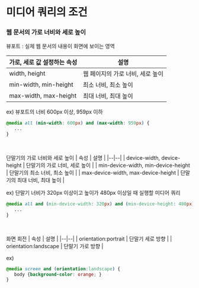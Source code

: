  # 미디어 쿼리의 조건
 ### 웹 문서의 가로 너비와 세로 높이
 뷰포트 : 실제 웹 문서의 내용이 화면에 보이는 영역

 | 가로, 세로 값 설정하는 속성 | 설명 |
 |--|--|
 | width, height | 웹 페이지의 가로 너비, 세로 높이 |
 | min-width, min-height | 최소 너비, 최소 높이 |
 | max-width, max-height | 최대 너비, 최대 높이 |

 ex) 뷰포트의 너비 600px 이상, 959px 이하
 ```css
 @media all (min-width: 600px) and (max-width: 959px) {
 	...
 }
 ```

 <br/>

 단말기의 가로 너비와 세로 높이
 | 속성 | 설명 |
 |--|--|
 | device-width, device-height | 단말기의 가로 너비, 세로 높이 |
 | min-device-width, min-device-height | 단말기의 최소 너비, 최소 높이 |
 | max-device-width, max-device-height | 단말기의 최대 너비, 최대 높이 |

 ex) 단말기 너비가 320px 이상이고 높이가 480px 이상일 때 실행할 미디어 쿼리
 ```css
 @media all and (min-device-width: 320px) and (min-device-height: 480px) {
 	...
 }
 ```

 <br/>

 화면 회전
 | 속성 | 설명 |
 |--|--|
 | orientation:portrait | 단말기 세로 방향 |
 | orientation:landscape | 단말기 가로 방향 |

 ex)
 ```css
 @media screen and (orientation:landscape) {
 	body {background-color: orange; }
 }
 ```

